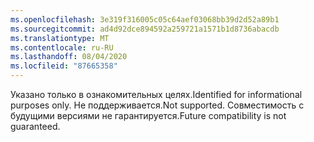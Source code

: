 ```yaml
---
ms.openlocfilehash: 3e319f316005c05c64aef03068bb39d2d52a89b1
ms.sourcegitcommit: ad4d92dce894592a259721a1571b1d8736abacdb
ms.translationtype: MT
ms.contentlocale: ru-RU
ms.lasthandoff: 08/04/2020
ms.locfileid: "87665358"
---
```

<span data-ttu-id="f06d5-101">Указано только в ознакомительных целях.</span><span class="sxs-lookup"><span data-stu-id="f06d5-101">Identified for informational purposes only.</span></span> <span data-ttu-id="f06d5-102">Не поддерживается.</span><span class="sxs-lookup"><span data-stu-id="f06d5-102">Not supported.</span></span> <span data-ttu-id="f06d5-103">Совместимость с будущими версиями не гарантируется.</span><span class="sxs-lookup"><span data-stu-id="f06d5-103">Future compatibility is not guaranteed.</span></span>
